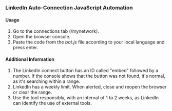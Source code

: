 ### LinkedIn Auto-Connection JavaScript Automation

#### Usage

1. Go to the connections tab (/mynetwork).
2. Open the browser console.
3. Paste the code from the *bot.js* file according to your local language and press enter.

#### Additional Information

1. The LinkedIn connect button has an ID called "embed" followed by a number. If the console shows that the button was not found, it's normal, as it's searching within a range.
2. LinkedIn has a weekly limit. When alerted, close and reopen the browser or clear the range.
3. Use the tool responsibly, with an interval of 1 to 2 weeks, as LinkedIn can identify the use of external tools.
